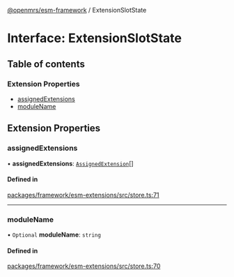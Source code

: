 [@openmrs/esm-framework](../API.md) / ExtensionSlotState

# Interface: ExtensionSlotState

## Table of contents

### Extension Properties

- [assignedExtensions](ExtensionSlotState.md#assignedextensions)
- [moduleName](ExtensionSlotState.md#modulename)

## Extension Properties

### assignedExtensions

• **assignedExtensions**: [`AssignedExtension`](AssignedExtension.md)[]

#### Defined in

[packages/framework/esm-extensions/src/store.ts:71](https://github.com/openmrs/openmrs-esm-core/blob/master/packages/framework/esm-extensions/src/store.ts#L71)

___

### moduleName

• `Optional` **moduleName**: `string`

#### Defined in

[packages/framework/esm-extensions/src/store.ts:70](https://github.com/openmrs/openmrs-esm-core/blob/master/packages/framework/esm-extensions/src/store.ts#L70)
